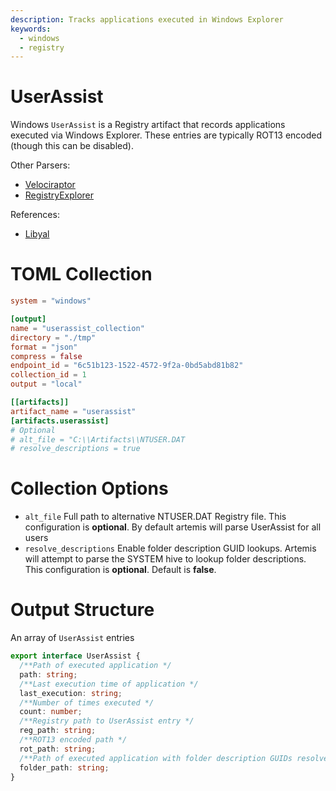 ```yaml
---
description: Tracks applications executed in Windows Explorer
keywords:
  - windows
  - registry
---
```


# UserAssist

Windows `UserAssist` is a Registry artifact that records applications executed
via Windows Explorer. These entries are typically ROT13 encoded (though this can
be disabled).

Other Parsers:

- [Velociraptor](https://docs.velociraptor.app/artifact_references/pages/windows.registry.userassist/)
- [RegistryExplorer](https://ericzimmerman.github.io)

References:

- [Libyal](https://winreg-kb.readthedocs.io/en/latest/sources/explorer-keys/User-assist.html)

# TOML Collection

```toml
system = "windows"

[output]
name = "userassist_collection"
directory = "./tmp"
format = "json"
compress = false
endpoint_id = "6c51b123-1522-4572-9f2a-0bd5abd81b82"
collection_id = 1
output = "local"

[[artifacts]]
artifact_name = "userassist"
[artifacts.userassist]
# Optional
# alt_file = "C:\\Artifacts\\NTUSER.DAT
# resolve_descriptions = true
```

# Collection Options

- `alt_file` Full path to alternative NTUSER.DAT Registry file. This
  configuration is **optional**. By default artemis will parse UserAssist for
  all users
- `resolve_descriptions` Enable folder description GUID lookups. Artemis will
  attempt to parse the SYSTEM hive to lookup folder descriptions. This
  configuration is **optional**. Default is **false**.

# Output Structure

An array of `UserAssist` entries

```typescript
export interface UserAssist {
  /**Path of executed application */
  path: string;
  /**Last execution time of application */
  last_execution: string;
  /**Number of times executed */
  count: number;
  /**Registry path to UserAssist entry */
  reg_path: string;
  /**ROT13 encoded path */
  rot_path: string;
  /**Path of executed application with folder description GUIDs resolved */
  folder_path: string;
}
```
